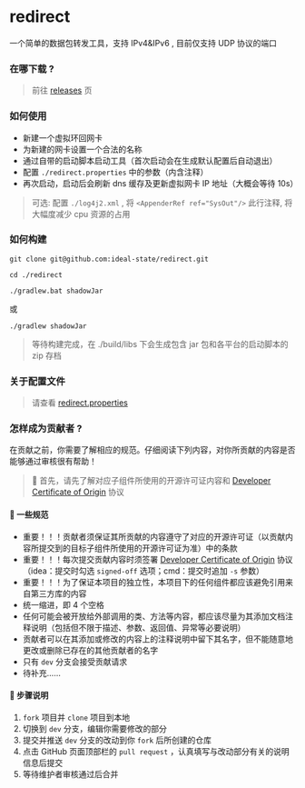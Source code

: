 # redirect

一个简单的数据包转发工具，支持 IPv4&amp;IPv6 , 目前仅支持 UDP 协议的端口


### 在哪下载 ?

> 前往 [releases](https://github.com/ideal-state/redirect/releases) 页


### 如何使用

* 新建一个虚拟环回网卡
* 为新建的网卡设置一个合法的名称
* 通过自带的启动脚本启动工具（首次启动会在生成默认配置后自动退出）
* 配置 `./redirect.properties` 中的参数（内含注释）
* 再次启动，启动后会刷新 dns 缓存及更新虚拟网卡 IP 地址（大概会等待 10s）
> 可选: 配置 `./log4j2.xml` , 将 `<AppenderRef ref="SysOut"/>` 此行注释, 将大幅度减少 cpu 资源的占用


### 如何构建

```shell
git clone git@github.com:ideal-state/redirect.git
```
```shell
cd ./redirect
```

```shell
./gradlew.bat shadowJar
```

或

```shell
./gradlew shadowJar
```

> 等待构建完成，在 ./build/libs 下会生成包含 jar 包和各平台的启动脚本的 zip 存档

### 关于配置文件

> 请查看 [redirect.properties](./src/main/resources/redirect.properties)

### 怎样成为贡献者 ?

在贡献之前，你需要了解相应的规范。仔细阅读下列内容，对你所贡献的内容是否能够通过审核很有帮助！

> 🔔 首先，请先了解对应子组件所使用的开源许可证内容和 [Developer Certificate of Origin](https://developercertificate.org)
> 协议

#### 📏 一些规范

* 重要！！！贡献者须保证其所贡献的内容遵守了对应的开源许可证（以贡献内容所提交到的目标子组件所使用的开源许可证为准）中的条款
* 重要！！！每次提交贡献内容时须签署 [Developer Certificate of Origin](https://developercertificate.org)
  协议（idea：提交时勾选 `signed-off` 选项；cmd：提交时追加 `-s` 参数）
* 重要！！！为了保证本项目的独立性，本项目下的任何组件都应该避免引用来自第三方库的内容
* 统一缩进，即 4 个空格
* 任何可能会被开放给外部调用的类、方法等内容，都应该尽量为其添加文档注释说明（包括但不限于描述、参数、返回值、异常等必要说明）
* 贡献者可以在其添加或修改的内容上的注释说明中留下其名字，但不能随意地更改或删除已存在的其他贡献者的名字
* 只有 `dev` 分支会接受贡献请求
* 待补充……

#### 📌 步骤说明

1. `fork` 项目并 `clone` 项目到本地
2. 切换到 `dev` 分支，编辑你需要修改的部分
3. 提交并推送 `dev` 分支的改动到你 `fork` 后所创建的仓库
4. 点击 GitHub 页面顶部栏的 `pull request` ，认真填写与改动部分有关的说明信息后提交
5. 等待维护者审核通过后合并
